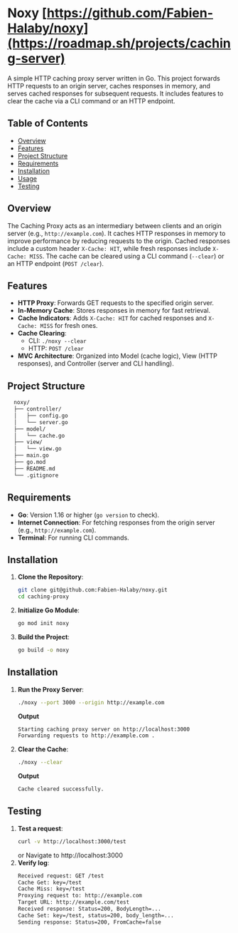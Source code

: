 # Noxy [https://github.com/Fabien-Halaby/noxy](https://roadmap.sh/projects/caching-server)

A simple HTTP caching proxy server written in Go. This project forwards HTTP requests to an origin server, caches responses in memory, and serves cached responses for subsequent requests. It includes features to clear the cache via a CLI command or an HTTP endpoint.

## Table of Contents
- [Overview](#overview)
- [Features](#features)
- [Project Structure](#project-structure)
- [Requirements](#requirements)
- [Installation](#installation)
- [Usage](#usage)
- [Testing](#testing)

## Overview
The Caching Proxy acts as an intermediary between clients and an origin server (e.g., `http://example.com`). It caches HTTP responses in memory to improve performance by reducing requests to the origin. Cached responses include a custom header `X-Cache: HIT`, while fresh responses include `X-Cache: MISS`. The cache can be cleared using a CLI command (`--clear`) or an HTTP endpoint (`POST /clear`).

## Features
- **HTTP Proxy**: Forwards GET requests to the specified origin server.
- **In-Memory Cache**: Stores responses in memory for fast retrieval.
- **Cache Indicators**: Adds `X-Cache: HIT` for cached responses and `X-Cache: MISS` for fresh ones.
- **Cache Clearing**:
  - CLI: `./noxy --clear`
  - HTTP: `POST /clear`
- **MVC Architecture**: Organized into Model (cache logic), View (HTTP responses), and Controller (server and CLI handling).

## Project Structure
```bash
  noxy/
  ├── controller/
  │   ├── config.go
  │   └── server.go
  ├── model/
  │   └── cache.go
  ├── view/
  │   └── view.go
  ├── main.go
  ├── go.mod
  ├── README.md
  └── .gitignore
  ```

## Requirements
- **Go**: Version 1.16 or higher (`go version` to check).
- **Internet Connection**: For fetching responses from the origin server (e.g., `http://example.com`).
- **Terminal**: For running CLI commands.

## Installation
1. **Clone the Repository**:
   ```bash
   git clone git@github.com:Fabien-Halaby/noxy.git
   cd caching-proxy
   ```
2. **Initialize Go Module**:
   ```bash
   go mod init noxy
   ```
3. **Build the Project**:
   ```bash
   go build -o noxy
   ```

## Installation
1. **Run the Proxy Server**:
   ```bash
   ./noxy --port 3000 --origin http://example.com
   ```
    **Output**
   ```bash
   Starting caching proxy server on http://localhost:3000
   Forwarding requests to http://example.com .
   ```
2. **Clear the Cache**:
   ```bash
   ./noxy --clear
   ```
   **Output**
   ```bash
   Cache cleared successfully.
   ```

## Testing
1. **Test a request**:
   ```bash
   curl -v http://localhost:3000/test
   ```
   or
   Navigate to http://localhost:3000
2. **Verify log**:
   ```bash
   Received request: GET /test
   Cache Get: key=/test
   Cache Miss: key=/test
   Proxying request to: http://example.com
   Target URL: http://example.com/test
   Received response: Status=200, BodyLength=...
   Cache Set: key=/test, status=200, body_length=...
   Sending response: Status=200, FromCache=false
   ```

